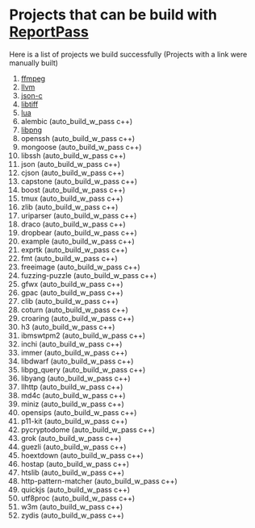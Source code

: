 # Projects that can be build with [ReportPass](./ReportFunctionExecutedPass/)

Here is a list of projects we build successfully (Projects with a link were manually built)

1. [ffmpeg](./oss-fuzz/projects/ffmpeg/build_w_pass.sh)
2. [llvm](./oss-fuzz/projects/llvm/build_w_pass.sh)
3. [json-c](./oss-fuzz/projects/json-c/build_w_pass.sh)
4. [libtiff](./oss-fuzz/projects/libtiff/build_w_pass.sh)
5. [lua](./oss-fuzz/projects/lua/build_w_pass.sh)
6. alembic (auto_build_w_pass c++)
7. [libpng](./oss-fuzz/projects/libpng/build_w_pass.sh)
8. openssh (auto_build_w_pass c++)
9. mongoose (auto_build_w_pass c++)
10. libssh (auto_build_w_pass c++)
11. json (auto_build_w_pass c++)
12. cjson (auto_build_w_pass c++)
13. capstone (auto_build_w_pass c++)
14. boost (auto_build_w_pass c++)
15. tmux (auto_build_w_pass c++)
16. zlib (auto_build_w_pass c++)
17. uriparser (auto_build_w_pass c++)
18. draco (auto_build_w_pass c++)
19. dropbear (auto_build_w_pass c++)
20. example (auto_build_w_pass c++)
21. exprtk (auto_build_w_pass c++)
22. fmt (auto_build_w_pass c++)
23. freeimage (auto_build_w_pass c++)
24. fuzzing-puzzle (auto_build_w_pass c++)
25. gfwx (auto_build_w_pass c++)
26. gpac (auto_build_w_pass c++)
27. clib (auto_build_w_pass c++)
28. coturn (auto_build_w_pass c++)
29. croaring (auto_build_w_pass c++)
30. h3 (auto_build_w_pass c++)
31. ibmswtpm2 (auto_build_w_pass c++)
32. inchi (auto_build_w_pass c++)
33. immer (auto_build_w_pass c++)
34. libdwarf (auto_build_w_pass c++)
35. libpg_query (auto_build_w_pass c++)
36. libyang (auto_build_w_pass c++)
37. llhttp (auto_build_w_pass c++)
38. md4c (auto_build_w_pass c++)
39. miniz (auto_build_w_pass c++)
40. opensips (auto_build_w_pass c++)
41. p11-kit (auto_build_w_pass c++)
42. pycryptodome (auto_build_w_pass c++)
43. grok (auto_build_w_pass c++)
44. guezli (auto_build_w_pass c++)
45. hoextdown (auto_build_w_pass c++)
46. hostap (auto_build_w_pass c++)
47. htslib (auto_build_w_pass c++)
48. http-pattern-matcher (auto_build_w_pass c++)
49. quickjs (auto_build_w_pass c++)
50. utf8proc (auto_build_w_pass c++)
51. w3m (auto_build_w_pass c++)
52. zydis (auto_build_w_pass c++)

